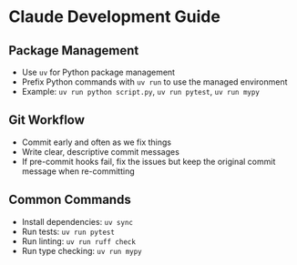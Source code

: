 # Claude Development Guide

## Package Management
- Use `uv` for Python package management
- Prefix Python commands with `uv run` to use the managed environment
- Example: `uv run python script.py`, `uv run pytest`, `uv run mypy`

## Git Workflow
- Commit early and often as we fix things
- Write clear, descriptive commit messages
- If pre-commit hooks fail, fix the issues but keep the original commit message when re-committing

## Common Commands
- Install dependencies: `uv sync`
- Run tests: `uv run pytest`
- Run linting: `uv run ruff check`
- Run type checking: `uv run mypy`